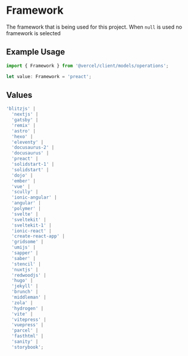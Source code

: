 # Framework

The framework that is being used for this project. When `null` is used no framework is selected

## Example Usage

```typescript
import { Framework } from '@vercel/client/models/operations';

let value: Framework = 'preact';
```

## Values

```typescript
'blitzjs' |
  'nextjs' |
  'gatsby' |
  'remix' |
  'astro' |
  'hexo' |
  'eleventy' |
  'docusaurus-2' |
  'docusaurus' |
  'preact' |
  'solidstart-1' |
  'solidstart' |
  'dojo' |
  'ember' |
  'vue' |
  'scully' |
  'ionic-angular' |
  'angular' |
  'polymer' |
  'svelte' |
  'sveltekit' |
  'sveltekit-1' |
  'ionic-react' |
  'create-react-app' |
  'gridsome' |
  'umijs' |
  'sapper' |
  'saber' |
  'stencil' |
  'nuxtjs' |
  'redwoodjs' |
  'hugo' |
  'jekyll' |
  'brunch' |
  'middleman' |
  'zola' |
  'hydrogen' |
  'vite' |
  'vitepress' |
  'vuepress' |
  'parcel' |
  'fasthtml' |
  'sanity' |
  'storybook';
```
